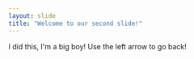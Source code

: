```yaml
---
layout: slide
title: "Welcome to our second slide!"
---
```

I did this, I'm a big boy!
Use the left arrow to go back!
